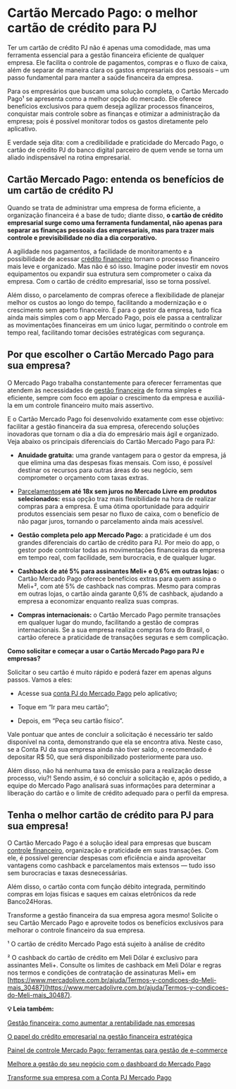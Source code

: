 # Cartão Mercado Pago: o melhor cartão de crédito para PJ

Ter um cartão de crédito PJ não é apenas uma comodidade, mas uma ferramenta essencial para a gestão financeira eficiente de qualquer empresa. Ele facilita o controle de pagamentos, compras e o fluxo de caixa, além de separar de maneira clara os gastos empresariais dos pessoais – um passo fundamental para manter a saúde financeira da empresa.

Para os empresários que buscam uma solução completa, o Cartão Mercado Pago¹ se apresenta como a melhor opção do mercado. Ele oferece benefícios exclusivos para quem deseja agilizar processos financeiros, conquistar mais controle sobre as finanças e otimizar a administração da empresa; pois é possível monitorar todos os gastos diretamente pelo aplicativo.

E verdade seja dita: com a credibilidade e praticidade do Mercado Pago, o cartão de crédito PJ do banco digital parceiro de quem vende se torna um aliado indispensável na rotina empresarial.

## **Cartão Mercado Pago: entenda os benefícios de um cartão de crédito PJ**

Quando se trata de administrar uma empresa de forma eficiente, a organização financeira é a base de tudo; diante disso, **o cartão de crédito empresarial surge como uma ferramenta fundamental, não apenas para separar as finanças pessoais das empresariais, mas para trazer mais controle e previsibilidade no dia a dia corporativo.**

A agilidade nos pagamentos, a facilidade de monitoramento e a possibilidade de acessar [crédito financeiro](https://meubolso.mercadopago.com.br/credito-financeiro-mercado-pago) tornam o processo financeiro mais leve e organizado. Mas não é só isso. Imagine poder investir em novos equipamentos ou expandir sua estrutura sem comprometer o caixa da empresa. Com o cartão de crédito empresarial, isso se torna possível.

Além disso, o parcelamento de compras oferece a flexibilidade de planejar melhor os custos ao longo do tempo, facilitando a modernização e o crescimento sem aperto financeiro. E para o gestor da empresa, tudo fica ainda mais simples com o app Mercado Pago, pois ele passa a centralizar as movimentações financeiras em um único lugar, permitindo o controle em tempo real, facilitando tomar decisões estratégicas com segurança.

## **Por que escolher o Cartão Mercado Pago para sua empresa?**

O Mercado Pago trabalha constantemente para oferecer ferramentas que atendem às necessidades de [gestão financeira](https://meubolso.mercadopago.com.br/gestao-financeira-mercado-pago-ecommerce) de forma simples e eficiente, sempre com foco em apoiar o crescimento da empresa e auxiliá-la em um controle financeiro muito mais assertivo.

E o Cartão Mercado Pago foi desenvolvido exatamente com esse objetivo: facilitar a gestão financeira da sua empresa, oferecendo soluções inovadoras que tornam o dia a dia do empresário mais ágil e organizado. Veja abaixo os principais diferenciais do Cartão Mercado Pago para PJ:

- **Anuidade gratuita:** uma grande vantagem para o gestor da empresa, já que elimina uma das despesas fixas mensais. Com isso, é possível destinar os recursos para outras áreas do seu negócio, sem comprometer o orçamento com taxas extras.

- [Parcelamentos](https://meubolso.mercadopago.com.br/parcelamentos-os-beneficios-de-ir-alem-do-cartao-de-credito-para-vender-mais-on-line)**em até 18x sem juros no Mercado Livre em produtos selecionados:** essa opção traz mais flexibilidade na hora de realizar compras para a empresa. É uma ótima oportunidade para adquirir produtos essenciais sem pesar no fluxo de caixa, com o benefício de não pagar juros, tornando o parcelamento ainda mais acessível.

- **Gestão completa pelo app Mercado Pago:** a praticidade é um dos grandes diferenciais do cartão de crédito para PJ. Por meio do app, o gestor pode controlar todas as movimentações financeiras da empresa em tempo real, com facilidade, sem burocracia, e de qualquer lugar. 

- **Cashback de até 5% para assinantes Meli+ e 0,6% em outras lojas:** o Cartão Mercado Pago oferece benefícios extras para quem assina o Meli+², com até 5% de cashback nas compras. Mesmo para compras em outras lojas, o cartão ainda garante 0,6% de cashback, ajudando a empresa a economizar enquanto realiza suas compras.

- **Compras internacionais:** o Cartão Mercado Pago permite transações em qualquer lugar do mundo, facilitando a gestão de compras internacionais. Se a sua empresa realiza compras fora do Brasil, o cartão oferece a praticidade de transações seguras e sem complicação.

**Como solicitar e começar a usar o Cartão Mercado Pago para PJ e empresas?**

Solicitar o seu cartão é muito rápido e poderá fazer em apenas alguns passos. Vamos a eles:

- Acesse sua [conta PJ do Mercado Pago](https://meubolso.mercadopago.com.br/conta-pj-mercado-pago-digital-gratuita-livre-burocracias) pelo aplicativo;

- Toque em “Ir para meu cartão”;

- Depois, em “Peça seu cartão físico”.

Vale pontuar que antes de concluir a solicitação é necessário ter saldo disponível na conta, demonstrando que ela se encontra ativa. Neste caso, se a Conta PJ da sua empresa ainda não tiver saldo, o recomendado é depositar R$ 50, que será disponibilizado posteriormente para uso.

Além disso, não há nenhuma taxa de emissão para a realização desse processo, viu?! Sendo assim, é só concluir a solicitação e, após o pedido, a equipe do Mercado Pago analisará suas informações para determinar a liberação do cartão e o limite de crédito adequado para o perfil da empresa.

## **Tenha o melhor cartão de crédito para PJ para sua empresa!**

O Cartão Mercado Pago é a solução ideal para empresas que buscam [controle financeiro](https://meubolso.mercadopago.com.br/controle-financeiro-gestao-empresarial), organização e praticidade em suas transações. Com ele, é possível gerenciar despesas com eficiência e ainda aproveitar vantagens como cashback e parcelamentos mais extensos — tudo isso sem burocracias e taxas desnecessárias.

Além disso, o cartão conta com função débito integrada, permitindo compras em lojas físicas e saques em caixas eletrônicos da rede Banco24Horas.

Transforme a gestão financeira da sua empresa agora mesmo! Solicite o seu Cartão Mercado Pago e aproveite todos os benefícios exclusivos para melhorar o controle financeiro da sua empresa.

¹ O cartão de crédito Mercado Pago está sujeito à análise de crédito

² O cashback do cartão de crédito em Meli Dólar é exclusivo para assinantes Meli+. Consulte os limites de cashback em Meli Dólar e regras nos termos e condições de contratação de assinaturas Meli+ em [https://www.mercadolivre.com.br/ajuda/Termos-y-condicoes-do-Meli-mais_30487](https://www.mercadolivre.com.br/ajuda/Termos-y-condicoes-do-Meli-mais_30487).

**💡 Leia também:**

[Gestão financeira: como aumentar a rentabilidade nas empresas](https://meubolso.mercadopago.com.br/como-aumentar-a-rentabilidade-nas-empresas)

[O papel do crédito empresarial na gestão financeira estratégica](https://meubolso.mercadopago.com.br/credito-empresarial-planejamento-financeiro)

[Painel de controle Mercado Pago: ferramentas para gestão de e-commerce](https://meubolso.mercadopago.com.br/painel-de-controle-mercado-pago-diversas-ferramentas-para-uma-melhor-experiencia)

[Melhore a gestão do seu negócio com o dashboard do Mercado Pago](https://meubolso.mercadopago.com.br/melhore-a-gestao-do-seu-negocio-com-o-dashboard-do-mercado-pago)

[Transforme sua empresa com a Conta PJ Mercado Pago](https://meubolso.mercadopago.com.br/conta-pj-mercado-pago-solucao-para-sua-empresa)
